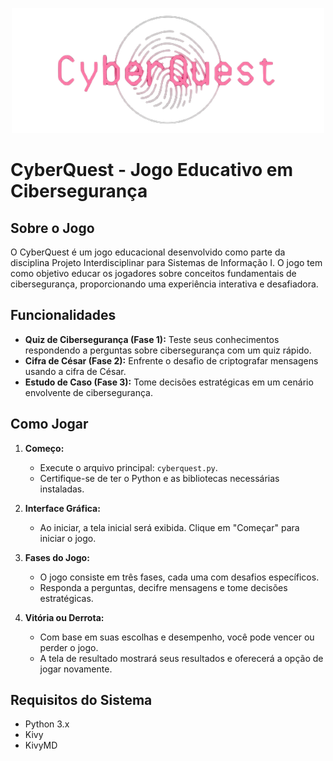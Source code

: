 <p align="center">
  <img src="./assets/images/cyberquest_header.png" alt="Header">
</p>

# CyberQuest - Jogo Educativo em Cibersegurança

## Sobre o Jogo
O CyberQuest é um jogo educacional desenvolvido como parte da disciplina Projeto Interdisciplinar para Sistemas de Informação I. O jogo tem como objetivo educar os jogadores sobre conceitos fundamentais de cibersegurança, proporcionando uma experiência interativa e desafiadora.
 
## Funcionalidades
- **Quiz de Cibersegurança (Fase 1):** Teste seus conhecimentos respondendo a perguntas sobre cibersegurança com um quiz rápido.
- **Cifra de César (Fase 2):** Enfrente o desafio de criptografar mensagens usando a cifra de César.
- **Estudo de Caso (Fase 3):** Tome decisões estratégicas em um cenário envolvente de cibersegurança.

## Como Jogar
1. **Começo:**
   - Execute o arquivo principal: `cyberquest.py`.
   - Certifique-se de ter o Python e as bibliotecas necessárias instaladas.

2. **Interface Gráfica:**
   - Ao iniciar, a tela inicial será exibida. Clique em "Começar" para iniciar o jogo.

3. **Fases do Jogo:**
   - O jogo consiste em três fases, cada uma com desafios específicos.
   - Responda a perguntas, decifre mensagens e tome decisões estratégicas.

4. **Vitória ou Derrota:**
   - Com base em suas escolhas e desempenho, você pode vencer ou perder o jogo.
   - A tela de resultado mostrará seus resultados e oferecerá a opção de jogar novamente.

## Requisitos do Sistema
- Python 3.x
- Kivy
- KivyMD